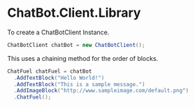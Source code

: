 # ChatBot.Client.Library

To create a ChatBotClient Instance.

```C#
ChatBotClient chatBot = new ChatBotClient();
```

This uses a chaining method for the order of blocks.

```C#
ChatFuel chatFuel = chatBot
  .AddTextBlock("Hello World!")
  .AddTextBlock("This is a sample message.")
  .AddImageBlock("http://www.sampleimage.com/default.png")
  .ChatFuel();
```

